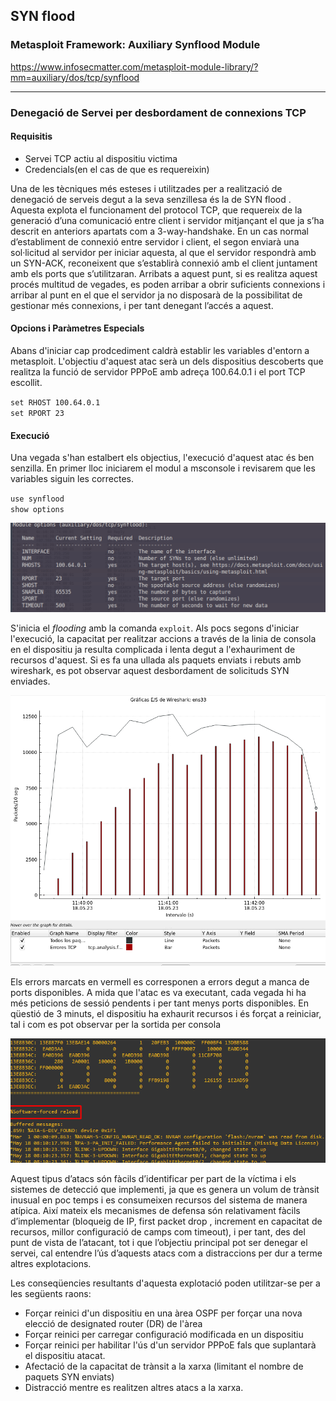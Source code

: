 ## SYN flood
### Metasploit Framework: Auxiliary Synflood Module
https://www.infosecmatter.com/metasploit-module-library/?mm=auxiliary/dos/tcp/synflood

--- 

### Denegació de Servei per desbordament de connexions TCP

#### Requisitis  
- Servei TCP actiu al dispositiu victima  
- Credencials(en el cas de que es requereixin)   

Una de les tècniques més esteses i utilitzades per a realització de denegació de serveis degut a la seva senzillesa és la
de SYN flood . Aquesta explota el funcionament del protocol TCP, que requereix de la generació d’una comunicació entre client 
i servidor mitjançant el que ja s’ha descrit en anteriors apartats com a 3-way-handshake. En un cas normal d’establiment 
de connexió entre servidor i client, el segon enviarà una sol·licitud al servidor per iniciar aquesta, al que el servidor 
respondrà amb un SYN-ACK, reconeixent que s’establirà connexió amb el client juntament amb els ports que s’utilitzaran. 
Arribats a aquest punt, si es realitza aquest procés multitud de vegades, es poden arribar a obrir suficients connexions 
i arribar al punt en el que el servidor ja no disposarà de la possibilitat de gestionar més connexions, i per tant denegant 
l’accés a aquest.

#### Opcions i Paràmetres Especials  

Abans d'iniciar cap prodcediment caldrà establir les variables d'entorn a metasploit. L'objectiu d'aquest atac serà un
dels dispositius descoberts que realitza la funció de servidor PPPoE amb adreça 100.64.0.1 i el port TCP escollit.

`set RHOST 100.64.0.1`  
`set RPORT 23`  

#### Execució  
Una vegada s'han estalbert els objectius, l'execució d'aquest atac és ben senzilla. En primer lloc iniciarem el modul a 
msconsole i revisarem que les variables siguin les correctes.

`use synflood`  
`show options`  

![img.png](img.png)

S'inicia el *flooding* amb la comanda `exploit`. Als pocs segons d'iniciar l'execució, la capacitat per realitzar accions a través
de la linia de consola en el dispositiu ja resulta complicada i lenta degut a l'exhauriment de recursos d'aquest. Si es fa
una ullada als paquets enviats i rebuts amb wireshark, es pot observar aquest desbordament de solicituds SYN enviades.

![img_1.png](img_1.png)

Els errors marcats en vermell es corresponen a errors degut a manca de ports disponibles. A mida que l'atac es va executant,
cada vegada hi ha més peticions de sessió pendents i per tant menys ports disponibles. En qüestió de 3 minuts, el dispositiu
ha exhaurit recursos i és forçat a reiniciar, tal i com es pot observar per la sortida per consola

![img_2.png](img_2.png)

Aquest tipus d’atacs són fàcils d’identificar per part de la víctima i els sistemes de detecció que implementi, ja que es 
genera un volum de trànsit inusual en poc temps i es consumeixen recursos del sistema de manera atípica. Així mateix els 
mecanismes de defensa són relativament fàcils d’implementar (bloqueig de IP, first packet drop , increment en capacitat 
de recursos, millor configuració de camps com timeout), i per tant, des del punt de vista de l’atacant, tot i que l’objectiu 
principal pot ser denegar el servei, cal  entendre l’ús d’aquests atacs com a distraccions per dur a terme altres explotacions.

Les conseqüencies resultants d'aquesta explotació poden utilitzar-se per a les
següents raons:

- Forçar reinici d'un dispositiu en una àrea OSPF per forçar una nova elecció de designated router (DR) de l'àrea
- Forçar reinici per carregar configuració modificada en un dispositiu
- Forçar reinici per habilitar l'ús d'un servidor PPPoE fals que suplantarà el dispositiu atacat.
- Afectació de la capacitat de trànsit a la xarxa (limitant el nombre de paquets SYN enviats)
- Distracció mentre es realitzen altres atacs a la xarxa.


